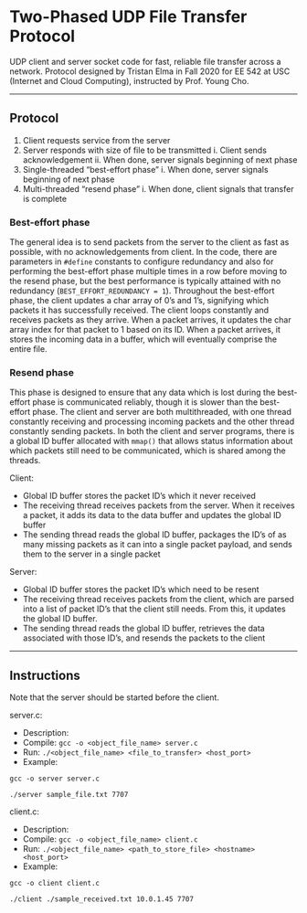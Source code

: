 # Two-Phased UDP File Transfer Protocol

UDP client and server socket code for fast, reliable file transfer across a network. Protocol designed by Tristan Elma in Fall 2020 for EE 542 at USC (Internet and Cloud Computing), instructed by Prof. Young Cho.

---

## Protocol

1. Client requests service from the server
2. Server responds with size of file to be transmitted
i. Client sends acknowledgement
ii. When done, server signals beginning of next phase
3. Single-threaded “best-effort phase”
i. When done, server signals beginning of next phase
4. Multi-threaded “resend phase”
i. When done, client signals that transfer is complete

### Best-effort phase
The general idea is to send packets from the server to the client as fast as possible, with no acknowledgements from client. In the code, there are parameters in `#define` constants to configure redundancy and also for performing the best-effort phase multiple times in a row before moving to the resend phase, but the best performance is typically attained with no redundancy (`BEST_EFFORT_REDUNDANCY = 1`). Throughout the best-effort phase, the client updates a char array of 0’s and 1’s, signifying which packets it has successfully received. The client loops constantly and receives packets as they arrive. When a packet arrives, it updates the char array index for that packet to 1 based on its ID. When a packet arrives, it stores the incoming data in a buffer, which will eventually comprise the entire file.

### Resend phase
This phase is designed to ensure that any data which is lost during the best-effort phase is communicated reliably, though it is slower than the best-effort phase. The client and server are both multithreaded, with one thread constantly receiving and processing incoming packets and the other thread constantly sending packets. In both the client and server programs, there is a global ID buffer allocated with `mmap()` that allows status information about which packets still need to be communicated, which is shared among the threads.

Client:
- Global ID buffer stores the packet ID’s which it never received
- The receiving thread receives packets from the server. When it receives a packet, it adds its data to the data buffer and updates the global ID buffer
- The sending thread reads the global ID buffer, packages the ID’s of as many missing packets as it can into a single packet payload, and sends them to the server in a single packet

Server:
- Global ID buffer stores the packet ID’s which need to be resent
- The receiving thread receives packets from the client, which are parsed into a list of packet ID’s that the client still needs. From this, it updates the global ID buffer.
- The sending thread reads the global ID buffer, retrieves the data associated with those ID’s, and resends the packets to the client

---

## Instructions
Note that the server should be started before the client.

server.c:
- Description: 
- Compile: `gcc -o <object_file_name> server.c`
- Run: `./<object_file_name> <file_to_transfer> <host_port>`
- Example:

`gcc -o server server.c`

`./server sample_file.txt 7707`

client.c:
- Description: 
- Compile: `gcc -o <object_file_name> client.c`
- Run: `./<object_file_name> <path_to_store_file> <hostname> <host_port>`
- Example:

`gcc -o client client.c`

`./client ./sample_received.txt 10.0.1.45 7707`
